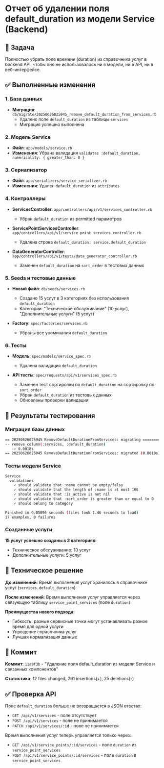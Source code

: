 # Отчет об удалении поля default_duration из модели Service (Backend)

## 🎯 Задача
Полностью убрать поле времени (duration) из справочника услуг в backend API, чтобы оно не использовалось ни в модели, ни в API, ни в веб-интерфейсе.

## ✅ Выполненные изменения

### 1. База данных
- **Миграция**: `db/migrate/20250626025945_remove_default_duration_from_services.rb`
  - Удалено поле `default_duration` из таблицы `services`
  - Миграция успешно выполнена

### 2. Модель Service
- **Файл**: `app/models/service.rb`
- **Изменения**: Убрана валидация `validates :default_duration, numericality: { greater_than: 0 }`

### 3. Сериализатор
- **Файл**: `app/serializers/service_serializer.rb`
- **Изменения**: Удален `default_duration` из `attributes`

### 4. Контроллеры
- **ServicesController**: `app/controllers/api/v1/services_controller.rb`
  - Убран `default_duration` из permitted параметров
  
- **ServicePointServicesController**: `app/controllers/api/v1/service_point_services_controller.rb`
  - Удалена строка `default_duration: service.default_duration`
  
- **DataGeneratorController**: `app/controllers/api/v1/tests/data_generator_controller.rb`
  - Заменен `default_duration` на `sort_order` в тестовых данных

### 5. Seeds и тестовые данные
- **Новый файл**: `db/seeds/services.rb`
  - Создано 15 услуг в 3 категориях без использования `default_duration`
  - Категории: "Техническое обслуживание" (10 услуг), "Дополнительные услуги" (5 услуг)
  
- **Factory**: `spec/factories/services.rb`
  - Убраны все упоминания `default_duration`
  
### 6. Тесты
- **Модель**: `spec/models/service_spec.rb`
  - Удалена валидация `default_duration`
  
- **API тесты**: `spec/requests/api/v1/services_spec.rb`
  - Заменен тест сортировки по `default_duration` на сортировку по `sort_order`
  - Убран `default_duration` из тестовых данных
  - Обновлены проверки валидации

## 🧪 Результаты тестирования

### Миграция базы данных
```bash
== 20250626025945 RemoveDefaultDurationFromServices: migrating ===============
-- remove_column(:services, :default_duration)
   -> 0.0018s
== 20250626025945 RemoveDefaultDurationFromServices: migrated (0.0019s) =======
```

### Тесты модели Service
```bash
Service
  validations
    ✓ should validate that :name cannot be empty/falsy
    ✓ should validate that the length of :name is at most 100
    ✓ should validate that :is_active is not nil
    ✓ should validate that :sort_order is greater than or equal to 0
    ✓ should belong to category
  
Finished in 0.05896 seconds (files took 1.46 seconds to load)
17 examples, 0 failures
```

### Созданные услуги
**15 услуг успешно созданы в 3 категориях:**
- Техническое обслуживание: 10 услуг
- Дополнительные услуги: 5 услуг

## 🎯 Техническое решение

**До изменений**: Время выполнения услуг хранилось в справочнике услуг (`services.default_duration`)

**После изменений**: Время выполнения услуг управляется через связующую таблицу `service_point_services` (поле `duration`)

**Преимущества нового подхода:**
- Гибкость: разные сервисные точки могут устанавливать разное время для одной услуги
- Упрощение справочника услуг
- Лучшая нормализация данных

## 📁 Коммит
**Коммит**: `11a9f3b` - "Удаление поля default_duration из модели Service и связанных компонентов"

**Статистика**: 12 files changed, 261 insertions(+), 25 deletions(-)

## ✅ Проверка API

Поле `default_duration` больше не возвращается в JSON ответах:
- `GET /api/v1/services` - поле отсутствует
- `POST /api/v1/services` - поле не принимается
- `PATCH /api/v1/services/:id` - поле не принимается

Время выполнения услуг теперь управляется только через:
- `GET /api/v1/service_points/:id/services` - поле `duration` из `service_point_services`
- `POST /api/v1/service_points/:id/services` - поле `duration` в `service_point_services` 